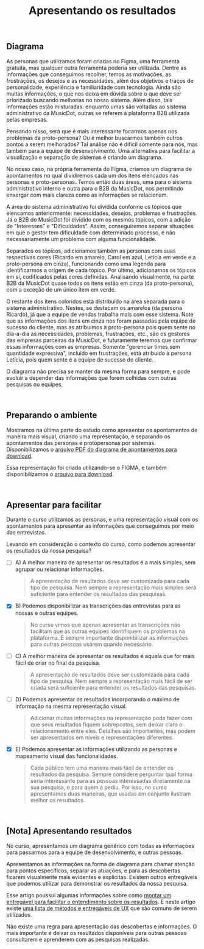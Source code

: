 <div align="center">

# Apresentando os resultados

</div>

<br>

## Diagrama

As personas que utilizamos foram criadas no Figma, uma ferramenta gratuita, mas qualquer outra ferramenta poderia ser utilizada. Dentre as informações que conseguimos recolher, temos as motivações, as frustrações, os desejos e as necessidades, além dos objetivos e traços de personalidade, experiência e familiaridade com tecnologia. Ainda são muitas informações, o que nos deixa em dúvida sobre o que deve ser priorizado buscando melhorias no nosso sistema. Além disso, tais informações estão misturadas: enquanto umas são voltadas ao sistema administrativo da MusicDot, outras se referem à plataforma B2B utilizada pelas empresas.

Pensando nisso, será que é mais interessante focarmos apenas nos problemas da proto-persona? Ou é melhor buscarmos também outros pontos a serem melhorados? Tal análise não é difícil somente para nós, mas também para a equipe de desenvolvimento. Uma alternativa para facilitar a visualização e separação de sistemas é criando um diagrama.

No nosso caso, na própria ferramenta do Figma, criamos um diagrama de apontamentos no qual dividiremos cada um dos itens elencados nas personas e proto-personas. Temos então duas áreas, uma para o sistema administrativo interno e outra para o B2B da MusicDot, nos permitindo enxergar com mais clareza como as informações se relacionam.

A área do sistema administrativo foi dividida conforme os tópicos que elencamos anteriormente: necessidades, desejos, problemas e frustrações. Já o B2B do MusicDot foi dividido com os mesmos tópicos, com a adição de "Interesses" e "Dificuldades". Assim, conseguiremos separar situações em que o gestor tem dificuldade com determinado processo, e não necessariamente um problema com alguma funcionalidade.

Separados os tópicos, adicionamos também as personas com suas respectivas cores (Ricardo em amarelo, Carol em azul, Letícia em verde e a proto-persona em cinza), funcionando como uma legenda para identificarmos a origem de cada tópico. Por último, adicionamos os tópicos em si, codificados pelas cores definidas. Analisando visualmente, na parte B2B da MusicDot quase todos os itens estão em cinza (da proto-persona), com a exceção de um único item em verde.

O restante dos itens coloridos está distribuído na área separada para o sistema administrativo. Nestes, se destacam os amarelos (da persona Ricardo), já que a equipe de vendas trabalha mais com esse sistema. Note que as informações dos itens em cinza nos foram passadas pela equipe de sucesso do cliente, mas as atribuímos à proto-persona pois quem sente no dia-a-dia as necessidades, problemas, frustrações, etc., são os gestores das empresas parceiras da MusicDot, e futuramente teremos que confirmar essas informações com as empresas. Somente "gerenciar times sem quantidade expressiva", incluído em frustrações, está atribuído à persona Letícia, pois quem sente é a equipe de sucesso do cliente.

O diagrama não precisa se manter da mesma forma para sempre, e pode evoluir a depender das informações que forem colhidas com outras pesquisas ou equipes.

<br>

## Preparando o ambiente

Mostramos na última parte do estudo como apresentar os apontamentos de maneira mais visual, criando uma representação, e separando os apontamentos das personas e protopersonas por sistemas. Disponibilizamos o [arquivo PDF do diagrama de apontamentos para download](https://caelum-online-public.s3.amazonaws.com/1322-ux-research-primeiros-passos/Diagrama+B2B+MusicDot.pdf).

Essa representação foi criada utilizando-se o FIGMA, e também disponibilizamos o [arquivo para download](https://caelum-online-public.s3.amazonaws.com/1322-ux-research-primeiros-passos/Diagrama+B2B+MusicDot.fig).

<br>

## Apresentar para facilitar

Durante o curso utilizamos as personas, e uma representação visual com os apontamentos para apresentar as informações que conseguimos por meio das entrevistas.

Levando em consideração o contexto do curso, como podemos apresentar os resultados da nossa pesquisa?

- [ ] A) A melhor maneira de apresentar os resultados é a mais simples, sem agrupar ou relacionar informações.<br>
    > A apresentação de resultados deve ser customizada para cada tipo de pesquisa. Nem sempre a representação mais simples será suficiente para entender os resultados das pesquisas.

- [x] B) Podemos disponibilizar as transcrições das entrevistas para as nossas e outras equipes.<br>
    > No curso vimos que apenas apresentar as transcrições não facilitam que as outras equipes identifiquem os problemas na plataforma. É sempre importante disponibilizar as informações para outras pessoas usarem quando necessário.

- [ ] C) A melhor maneira de apresentar os resultados é aquela que for mais fácil de criar no final da pesquisa.<br>
    > A apresentação de resultados deve ser customizada para cada tipo de pesquisa. Nem sempre a representação mais fácil de ser criada será suficiente para entender os resultados das pesquisas.

- [ ] D) Podemos apresentar os resultados incorporando o máximo de informação na mesma representação visual.<br>
    > Adicionar muitas informações na representação pode fazer com que seus resultados fiquem sobrepostos, sem deixar claro o relacionamento entre eles. Detalhes são importantes, mas podem ser apresentados em níveis e representações diferentes.

- [x] E) Podemos apresentar as informações utilizando as personas e mapeamento visual das funcionalidades.<br>
    > Cada público tem uma maneira mais fácil de entender os resultados da pesquisa. Sempre considere perguntar qual forma seria interessante para as pessoas interessadas diretamente na sua pesquisa, e para quem a pediu. Por isso, no curso apresentamos duas maneiras, que usadas em conjunto ilustram melhor os resultados.

<br>

## [Nota] Apresentando resultados

No curso, apresentamos um diagrama genérico com todas as informações para passarmos para a equipe de desenvolvimento, e outras pessoas.

Apresentamos as informações na forma de diagrama para chamar atenção para pontos específicos, separar as atuações, e para as descobertas ficarem visualmente mais evidentes e explícitas. Existem outros entregáveis que podemos utilizar para demonstrar os resultados da nossa pesquisa.

Esse artigo poussui algumas informações sobre como [montar um entregável para facilitar o entendimento sobre os resultados](https://coletivoux.com/apresentando-os-entreg%C3%A1veis-de-ux-25da469642a6). E neste artigo existe [uma lista de métodos e entregáveis de UX](https://brasil.uxdesign.cc/uma-lista-de-m%C3%A9todos-e-entreg%C3%A1veis-de-ux-78e9159fe468) que são comuns de serem utilizados.

Não existe uma regra para apresentação das descobertas e informações. O mais importante é deixar os resultados disponíveis para outras pessoas consultarem e aprenderem com as pesquisas realizadas.
